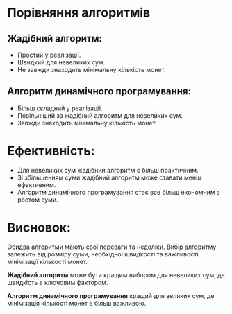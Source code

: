# Порівняння алгоритмів
## Жадібний алгоритм:

- Простий у реалізації.
- Швидкий для невеликих сум.
- Не завжди знаходить мінімальну кількість монет.

## Алгоритм динамічного програмування:

- Більш складний у реалізації.
- Повільніший за жадібний алгоритм для невеликих сум.
- Завжди знаходить мінімальну кількість монет.

# Ефективність:

 - Для невеликих сум жадібний алгоритм є більш практичним.
 - Зі збільшенням суми жадібний алгоритм може ставати менш ефективним.
 - Алгоритм динамічного програмування стає все більш економним з
ростом суми.

# Висновок:

Обидва алгоритми мають свої переваги та недоліки. Вибір алгоритму залежить від
розміру суми, необхідної швидкості та важливості мінімізації кількості монет.

**Жадібний алгоритм** може бути кращим вибором для невеликих сум, де швидкість є ключовим фактором.

**Алгоритм динамічного програмування** кращий для великих сум, де мінімізація
кількості монет є більш важливою.